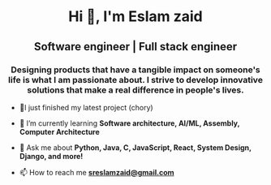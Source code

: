<h1 align="center">Hi 👋, I'm Eslam zaid</h1>
<h2 align="center">Software engineer | Full stack engineer</h1>
<h3 align="center">Designing products that have a tangible impact on someone's life is what I am passionate about. I strive to develop innovative solutions that make a real difference in people's lives.</h3>


- 🔭I just finished my latest project (chory)

- 🌱 I’m currently learning **Software architecture, AI/ML, Assembly, Computer Architecture**
- 💬 Ask me about **Python, Java, C, JavaScript, React, System Design, Django, and more!**
- 📫 How to reach me **sreslamzaid@gmail.com**


